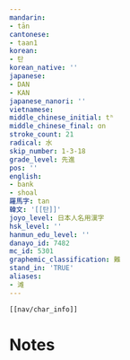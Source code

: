 ```yaml
---
mandarin:
- tān
cantonese:
- taan1
korean:
- 탄
korean_native: ''
japanese:
- DAN
- KAN
japanese_nanori: ''
vietnamese:
middle_chinese_initial: tʰ
middle_chinese_final: ɑn
stroke_count: 21
radical: 水
skip_number: 1-3-18
grade_level: 先進
pos: ''
english:
- bank
- shoal
羅馬字: tan
韓文: '[[탄]]'
joyo_level: 日本人名用漢字
hsk_level: ''
hanmun_edu_level: ''
danayo_id: 7482
mc_id: 5301
graphemic_classification: 難
stand_in: 'TRUE'
aliases:
- 滩
---
```

```meta-bind-embed
[[nav/char_info]]
```

# Notes
